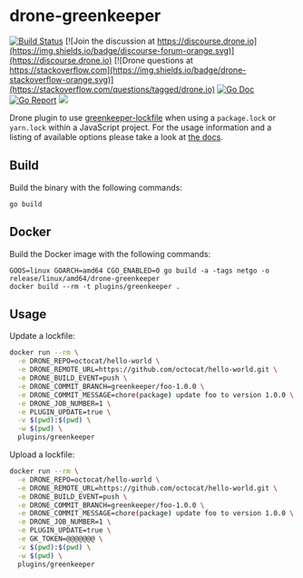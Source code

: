 # drone-greenkeeper

[![Build Status](http://beta.drone.io/api/badges/drone-plugins/drone-greenkeeper/status.svg)](http://beta.drone.io/drone-plugins/drone-greenkeeper)
[![Join the discussion at https://discourse.drone.io](https://img.shields.io/badge/discourse-forum-orange.svg)](https://discourse.drone.io)
[![Drone questions at https://stackoverflow.com](https://img.shields.io/badge/drone-stackoverflow-orange.svg)](https://stackoverflow.com/questions/tagged/drone.io)
[![Go Doc](https://godoc.org/github.com/drone-plugins/drone-greenkeeper?status.svg)](http://godoc.org/github.com/drone-plugins/drone-greenkeeper)
[![Go Report](https://goreportcard.com/badge/github.com/drone-plugins/drone-greenkeeper)](https://goreportcard.com/report/github.com/drone-plugins/drone-greenkeeper)
[![](https://images.microbadger.com/badges/image/plugins/greenkeeper.svg)](https://microbadger.com/images/plugins/greenkeeper "Get your own image badge on microbadger.com")

Drone plugin to use [greenkeeper-lockfile](https://github.com/greenkeeperio/greenkeeper-lockfile) when using a `package.lock` or `yarn.lock` within a JavaScript project. For the usage information and a listing of available options please take a look at [the docs](http://plugins.drone.io/drone-plugins/drone-greenkeeper/).

## Build

Build the binary with the following commands:

```
go build
```

## Docker

Build the Docker image with the following commands:

```
GOOS=linux GOARCH=amd64 CGO_ENABLED=0 go build -a -tags netgo -o release/linux/amd64/drone-greenkeeper
docker build --rm -t plugins/greenkeeper .
```

## Usage

Update a lockfile:

```sh
docker run --rm \
  -e DRONE_REPO=octocat/hello-world \
  -e DRONE_REMOTE_URL=https://github.com/octocat/hello-world.git \
  -e DRONE_BUILD_EVENT=push \
  -e DRONE_COMMIT_BRANCH=greenkeeper/foo-1.0.0 \
  -e DRONE_COMMIT_MESSAGE=chore(package) update foo to version 1.0.0 \
  -e DRONE_JOB_NUMBER=1 \
  -e PLUGIN_UPDATE=true \
  -v $(pwd):$(pwd) \
  -w $(pwd) \
  plugins/greenkeeper
```

Upload a lockfile:

```sh
docker run --rm \
  -e DRONE_REPO=octocat/hello-world \
  -e DRONE_REMOTE_URL=https://github.com/octocat/hello-world.git \
  -e DRONE_BUILD_EVENT=push \
  -e DRONE_COMMIT_BRANCH=greenkeeper/foo-1.0.0 \
  -e DRONE_COMMIT_MESSAGE=chore(package) update foo to version 1.0.0 \
  -e DRONE_JOB_NUMBER=1 \
  -e PLUGIN_UPDATE=true \
  -e GK_TOKEN=@@@@@@@ \
  -v $(pwd):$(pwd) \
  -w $(pwd) \
  plugins/greenkeeper
```
